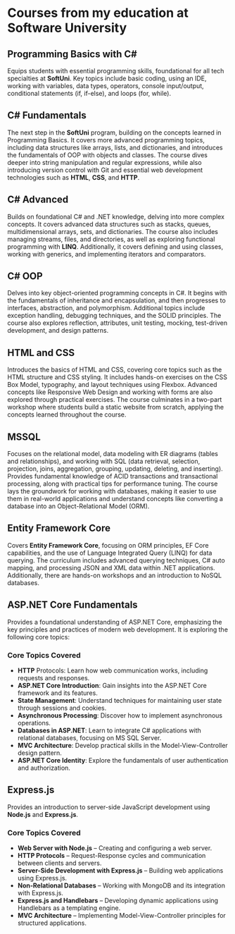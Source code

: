 # Courses from my education at Software University

## Programming Basics with C# 
Equips students with essential programming skills, foundational for all tech specialties at **SoftUni**.
Key topics include basic coding, using an IDE, working with variables, data types, operators, console input/output, conditional statements (if, if-else), and loops (for, while).

## C# Fundamentals
The next step in the **SoftUni** program, building on the concepts learned in Programming Basics. 
It covers more advanced programming topics, including data structures like arrays, lists, and dictionaries, and introduces the fundamentals of OOP with objects and classes. 
The course dives deeper into string manipulation and regular expressions, while also introducing version control with Git and essential web development technologies such as **HTML**, **CSS**, and **HTTP**.

## C# Advanced
Builds on foundational C# and .NET knowledge, delving into more complex concepts. 
It covers advanced data structures such as stacks, queues, multidimensional arrays, sets, and dictionaries. 
The course also includes managing streams, files, and directories, as well as exploring functional programming with **LINQ**. 
Additionally, it covers defining and using classes, working with generics, and implementing iterators and comparators.

## C# OOP
Delves into key object-oriented programming concepts in C#. 
It begins with the fundamentals of inheritance and encapsulation, and then progresses to interfaces, abstraction, and polymorphism. 
Additional topics include exception handling, debugging techniques, and the SOLID principles. 
The course also explores reflection, attributes, unit testing, mocking, test-driven development, and design patterns.

## HTML and CSS
Introduces the basics of HTML and CSS, covering core topics such as the HTML structure and CSS styling. 
It includes hands-on exercises on the CSS Box Model, typography, and layout techniques using Flexbox. 
Advanced concepts like Responsive Web Design and working with forms are also explored through practical exercises. 
The course culminates in a two-part workshop where students build a static website from scratch, applying the concepts learned throughout the course.

## MSSQL
Focuses on the relational model, data modeling with ER diagrams (tables and relationships), 
and working with SQL (data retrieval, selection, projection, joins, aggregation, grouping, updating, deleting, and inserting). 
Provides fundamental knowledge of ACID transactions and transactional processing, along with practical tips for performance tuning. 
The course lays the groundwork for working with databases, making it easier to use them in real-world applications
and understand concepts like converting a database into an Object-Relational Model (ORM).

## Entity Framework Core
Covers **Entity Framework Core**, focusing on ORM principles, EF Core capabilities, and the use of Language Integrated Query (LINQ) for data querying. 
The curriculum includes advanced querying techniques, C# auto mapping, and processing JSON and XML data within .NET applications. 
Additionally, there are hands-on workshops and an introduction to NoSQL databases.

## ASP.NET Core Fundamentals
Provides a foundational understanding of ASP.NET Core, emphasizing the key principles and practices of modern web development. It is exploring the following core topics:

### Core Topics Covered
- **HTTP** Protocols: Learn how web communication works, including requests and responses.
- **ASP.NET Core Introduction**: Gain insights into the ASP.NET Core framework and its features.
- **State Management**: Understand techniques for maintaining user state through sessions and cookies.
- **Asynchronous Processing**: Discover how to implement asynchronous operations.
- **Databases in ASP.NET**: Learn to integrate C# applications with relational databases, focusing on MS SQL Server.
- **MVC Architecture**: Develop practical skills in the Model-View-Controller design pattern.
- **ASP.NET Core Identity**: Explore the fundamentals of user authentication and authorization.

## Express.js
Provides an introduction to server-side JavaScript development using **Node.js** and **Express.js**.

### Core Topics Covered
- **Web Server with Node.js** – Creating and configuring a web server.
- **HTTP Protocols** – Request-Response cycles and communication between clients and servers.
- **Server-Side Development with Express.js** – Building web applications using Express.js.
- **Non-Relational Databases** – Working with MongoDB and its integration with Express.js.
- **Express.js and Handlebars** – Developing dynamic applications using Handlebars as a templating engine.
- **MVC Architecture** – Implementing Model-View-Controller principles for structured applications.
